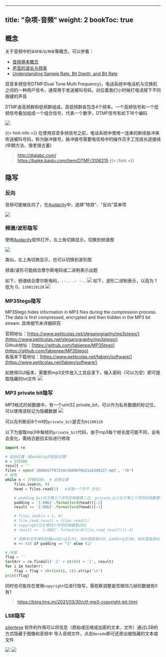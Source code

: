 
---
title: "杂项-音频" 
weight: 2
bookToc: true
---

## 概念

关于音频中的`采样率`/`比特率`等概念，可以参看：
- [音频基本概念](http://www.zhangdongxuan.com/2018/09/08/%E9%9F%B3%E9%A2%91%E5%9F%BA%E6%9C%AC%E6%A6%82%E5%BF%B5/)
- [声音的波长与频率](https://zhuanlan.zhihu.com/p/656452163)
- [Understanding Sample Rate, Bit Depth, and Bit Rate](https://www.headphonesty.com/2019/07/sample-rate-bit-depth-bit-rate/)

双音多频信号DTMF(Dual Tone Multi Frequency)，电话系统中电话机与交换机之间的一种用户信令，通常用于发送被叫号码，对应着我们小时候打电话按下不同按键的声音

DTMF由高频群和低频群组成，高低频群各包含4个频率。一个高频信号和一个低频信号叠加组成一个组合信号，代表一个数字。DTMF信号有如下16个编码

![](/data/image/DTMF.jpg)

{{< hint info >}}
在使用双音多频信号之前，电话系统中使用一连串的断续脉冲来传送被叫号码，称为脉冲拨号。脉冲拨号需要电信局中的操作员手工完成长途接续(早期方法，很老很古董)

> http://dialabc.com/  
> https://baike.baidu.com/item/DTMF/3106215
{{< /hint >}}

## 隐写

### 反向

音频可能被反向了，在[Audacity](https://www.audacityteam.org/download/mac/)中，选择"特效"、"反向"菜单项

![](/data/image/Audacity_reverse.jpg)


### 频谱/波形隐写

使用[Audacity](https://www.audacityteam.org/download/mac/)软件打开，左上角切换显示，切换到频谱图

![](/data/image/audacity_spectrogram.jpg)

类似，左上角切换显示，也可以切换到波形图

频谱/波形可能结合摩尔斯电码或二进制表示出题

如下，频谱结合摩尔斯电码，`.-.. .- --.`
![](/data/image/Audacity_morse_code.jpg)
如下，波形二进制表示，以高为 1 低为 0，`1100110110`
![](/data/image/Audacity_binary_code.jpg)

### MP3Stego隐写

MP3Stego hides information in MP3 files during the compression process. The data is first compressed, encrypted and then hidden in the MP3 bit stream. 具体细节未详细研究

官网地址：[https://www.petitcolas.net/steganography/mp3stego/](https://www.petitcolas.net/steganography/mp3stego/)  
Github地址：[https://github.com/fabienpe/MP3Stego](https://github.com/fabienpe/MP3Stego)  
各版本下载地址：[https://www.petitcolas.net/fabien/software/](https://www.petitcolas.net/fabien/software/)  

如使用GUI版本，需要把mp3文件放入工具目录下，输入密码（可以为空）即可提取隐藏的txt文件
![](/data/image/MP3Steno.jpg)

### MP3 private bit隐写

MP3格式的帧数据中，有一个uint32 private_bit，可以作为私有数据的标记位，可以使用该标记为隐藏数据
![](/data/image/MF_private_bit.jpg)

可以先判断前8个mf的`private_bit`是否为`01100110`

以下为提取mp3中每帧的`private_bit`代码，由于mp3每个帧长度可能不同，会有会变化，需结合题目实际进行修改
```python
import re

# 起始位置（是padding的起始位置）
n = 235986
result = ''
files = open('1666e57f47234c5b84bf0a21a23d8227.mp3', 'rb')
# 提取
while n < 2706539:  # 结束位置
    files.seek(n, 0)
    head = files.read(1)   #读取一个字节（8位)

    # padding_bit位于第三个字符的倒数第二位, private_bit位于第三个字符的倒数第一位
    padding = '{:08b}'.format(ord(head))[-2]
    result += '{:08b}'.format(ord(head))[-1]

    # files.seek(n + 1, 0)
    # file_read_result = files.read(1)
    # copyright位于第四个字符的倒数第四位
    # result += '{:08b}'.format(ord(file_read_result))[-4]

    # 观察本文件得知如果padding位为1，帧长度就是418，padding位为0，帧长度就是417
    n += 418 if padding == "1" else 417

# 拼接
flag = ''
textArr = re.findall('.{' + str(8) + '}', result)
for i in textArr:
    flag = flag + chr(int(i, 2)).strip('\n')
print(flag)
```

同时也可能存在使用`copyright`位进行隐写，需观察调整是否相邻几帧的数据有0有1

> https://blog.tms.im/2021/03/30/ctf-mp3-copyright-bit.html

### LSB隐写

[silenteye](https://github.com/achorein/silenteye) 软件的作用可以将信息（原始或压缩或加密的文本、文件）通过LSB的方式隐藏于图像和音频中
导入音频文件，点击`Decode`即可还原出被隐藏的文本或文件

![](/data/image/silenteye_text.jpg)
![](/data/image/silenteye_file.jpg)